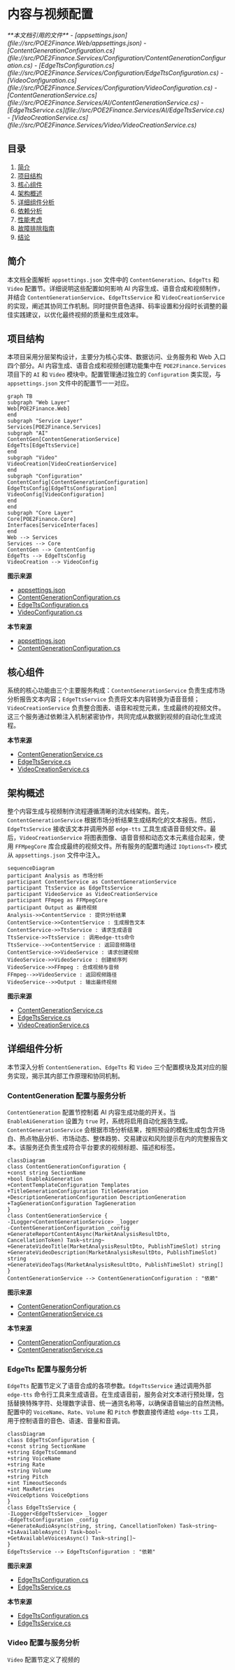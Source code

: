 
# 内容与视频配置

<cite>
**本文档引用的文件**
- [appsettings.json](file://src/POE2Finance.Web/appsettings.json)
- [ContentGenerationConfiguration.cs](file://src/POE2Finance.Services/Configuration/ContentGenerationConfiguration.cs)
- [EdgeTtsConfiguration.cs](file://src/POE2Finance.Services/Configuration/EdgeTtsConfiguration.cs)
- [VideoConfiguration.cs](file://src/POE2Finance.Services/Configuration/VideoConfiguration.cs)
- [ContentGenerationService.cs](file://src/POE2Finance.Services/AI/ContentGenerationService.cs)
- [EdgeTtsService.cs](file://src/POE2Finance.Services/AI/EdgeTtsService.cs)
- [VideoCreationService.cs](file://src/POE2Finance.Services/Video/VideoCreationService.cs)
</cite>

## 目录
1. [简介](#简介)
2. [项目结构](#项目结构)
3. [核心组件](#核心组件)
4. [架构概述](#架构概述)
5. [详细组件分析](#详细组件分析)
6. [依赖分析](#依赖分析)
7. [性能考虑](#性能考虑)
8. [故障排除指南](#故障排除指南)
9. [结论](#结论)

## 简介
本文档全面解析 `appsettings.json` 文件中的 `ContentGeneration`、`EdgeTts` 和 `Video` 配置节。详细说明这些配置如何影响 AI 内容生成、语音合成和视频制作，并结合 `ContentGenerationService`、`EdgeTtsService` 和 `VideoCreationService` 的实现，阐述其协同工作机制。同时提供音色选择、码率设置和分段时长调整的最佳实践建议，以优化最终视频的质量和生成效率。

## 项目结构
本项目采用分层架构设计，主要分为核心实体、数据访问、业务服务和 Web 入口四个部分。AI 内容生成、语音合成和视频创建功能集中在 `POE2Finance.Services` 项目下的 `AI` 和 `Video` 模块中。配置管理通过独立的 `Configuration` 类实现，与 `appsettings.json` 文件中的配置节一一对应。

```mermaid
graph TB
subgraph "Web Layer"
Web[POE2Finance.Web]
end
subgraph "Service Layer"
Services[POE2Finance.Services]
subgraph "AI"
ContentGen[ContentGenerationService]
EdgeTts[EdgeTtsService]
end
subgraph "Video"
VideoCreation[VideoCreationService]
end
subgraph "Configuration"
ContentConfig[ContentGenerationConfiguration]
EdgeTtsConfig[EdgeTtsConfiguration]
VideoConfig[VideoConfiguration]
end
end
subgraph "Core Layer"
Core[POE2Finance.Core]
Interfaces[ServiceInterfaces]
end
Web --> Services
Services --> Core
ContentGen --> ContentConfig
EdgeTts --> EdgeTtsConfig
VideoCreation --> VideoConfig
```

**图示来源**
- [appsettings.json](file://src/POE2Finance.Web/appsettings.json)
- [ContentGenerationConfiguration.cs](file://src/POE2Finance.Services/Configuration/ContentGenerationConfiguration.cs)
- [EdgeTtsConfiguration.cs](file://src/POE2Finance.Services/Configuration/EdgeTtsConfiguration.cs)
- [VideoConfiguration.cs](file://src/POE2Finance.Services/Configuration/VideoConfiguration.cs)

**本节来源**
- [appsettings.json](file://src/POE2Finance.Web/appsettings.json)
- [ContentGenerationConfiguration.cs](file://src/POE2Finance.Services/Configuration/ContentGenerationConfiguration.cs)

## 核心组件
系统的核心功能由三个主要服务构成：`ContentGenerationService` 负责生成市场分析报告文本内容；`EdgeTtsService` 负责将文本内容转换为语音音频；`VideoCreationService` 负责整合图表、语音和视觉元素，生成最终的视频文件。这三个服务通过依赖注入机制紧密协作，共同完成从数据到视频的自动化生成流程。

**本节来源**
- [ContentGenerationService.cs](file://src/POE2Finance.Services/AI/ContentGenerationService.cs#L15-L413)
- [EdgeTtsService.cs](file://src/POE2Finance.Services/AI/EdgeTtsService.cs#L12-L431)
- [VideoCreationService.cs](file://src/POE2Finance.Services/Video/VideoCreationService.cs#L19-L639)

## 架构概述
整个内容生成与视频制作流程遵循清晰的流水线架构。首先，`ContentGenerationService` 根据市场分析结果生成结构化的文本报告。然后，`EdgeTtsService` 接收该文本并调用外部 `edge-tts` 工具生成语音音频文件。最后，`VideoCreationService` 将图表图像、语音音频和动态文本元素组合起来，使用 `FFMpegCore` 库合成最终的视频文件。所有服务的配置均通过 `IOptions<T>` 模式从 `appsettings.json` 文件中注入。

```mermaid
sequenceDiagram
participant Analysis as 市场分析
participant ContentService as ContentGenerationService
participant TtsService as EdgeTtsService
participant VideoService as VideoCreationService
participant FFmpeg as FFMpegCore
participant Output as 最终视频
Analysis->>ContentService : 提供分析结果
ContentService->>ContentService : 生成报告文本
ContentService->>TtsService : 请求生成语音
TtsService->>TtsService : 调用edge-tts命令
TtsService-->>ContentService : 返回音频路径
ContentService->>VideoService : 请求创建视频
VideoService->>VideoService : 创建帧序列
VideoService->>FFmpeg : 合成视频与音频
FFmpeg-->>VideoService : 返回视频路径
VideoService-->>Output : 输出最终视频
```

**图示来源**
- [ContentGenerationService.cs](file://src/POE2Finance.Services/AI/ContentGenerationService.cs#L15-L413)
- [EdgeTtsService.cs](file://src/POE2Finance.Services/AI/EdgeTtsService.cs#L12-L431)
- [VideoCreationService.cs](file://src/POE2Finance.Services/Video/VideoCreationService.cs#L19-L639)

## 详细组件分析
本节深入分析 `ContentGeneration`、`EdgeTts` 和 `Video` 三个配置模块及其对应的服务实现，揭示其内部工作原理和协同机制。

### ContentGeneration 配置与服务分析
`ContentGeneration` 配置节控制着 AI 内容生成功能的开关。当 `EnableAiGeneration` 设置为 `true` 时，系统将启用自动化报告生成。`ContentGenerationService` 会根据市场分析结果，按照预设的模板生成包含开场白、热点物品分析、市场动态、整体趋势、交易建议和风险提示在内的完整报告文本。该服务还负责生成符合平台要求的视频标题、描述和标签。

```mermaid
classDiagram
class ContentGenerationConfiguration {
+const string SectionName
+bool EnableAiGeneration
+ContentTemplateConfiguration Templates
+TitleGenerationConfiguration TitleGeneration
+DescriptionGenerationConfiguration DescriptionGeneration
+TagGenerationConfiguration TagGeneration
}
class ContentGenerationService {
-ILogger<ContentGenerationService> _logger
-ContentGenerationConfiguration _config
+GenerateReportContentAsync(MarketAnalysisResultDto, CancellationToken) Task~string~
+GenerateVideoTitle(MarketAnalysisResultDto, PublishTimeSlot) string
+GenerateVideoDescription(MarketAnalysisResultDto, PublishTimeSlot) string
+GenerateVideoTags(MarketAnalysisResultDto, PublishTimeSlot) string[]
}
ContentGenerationService --> ContentGenerationConfiguration : "依赖"
```

**图示来源**
- [ContentGenerationConfiguration.cs](file://src/POE2Finance.Services/Configuration/ContentGenerationConfiguration.cs#L1-L304)
- [ContentGenerationService.cs](file://src/POE2Finance.Services/AI/ContentGenerationService.cs#L15-L413)

**本节来源**
- [ContentGenerationConfiguration.cs](file://src/POE2Finance.Services/Configuration/ContentGenerationConfiguration.cs#L1-L304)
- [ContentGenerationService.cs](file://src/POE2Finance.Services/AI/ContentGenerationService.cs#L15-L413)

### EdgeTts 配置与服务分析
`EdgeTts` 配置节定义了语音合成的各项参数。`EdgeTtsService` 通过调用外部 `edge-tts` 命令行工具来生成语音。在生成语音前，服务会对文本进行预处理，包括替换特殊字符、处理数字读音、统一通货名称等，以确保语音输出的自然流畅。配置中的 `VoiceName`、`Rate`、`Volume` 和 `Pitch` 参数直接传递给 `edge-tts` 工具，用于控制语音的音色、语速、音量和音调。

```mermaid
classDiagram
class EdgeTtsConfiguration {
+const string SectionName
+string EdgeTtsCommand
+string VoiceName
+string Rate
+string Volume
+string Pitch
+int TimeoutSeconds
+int MaxRetries
+VoiceOptions VoiceOptions
}
class EdgeTtsService {
-ILogger<EdgeTtsService> _logger
-EdgeTtsConfiguration _config
+GenerateAudioAsync(string, string, CancellationToken) Task~string~
+IsAvailableAsync() Task~bool~
+GetAvailableVoicesAsync() Task~string[]~
}
EdgeTtsService --> EdgeTtsConfiguration : "依赖"
```

**图示来源**
- [EdgeTtsConfiguration.cs](file://src/POE2Finance.Services/Configuration/EdgeTtsConfiguration.cs#L1-L304)
- [EdgeTtsService.cs](file://src/POE2Finance.Services/AI/EdgeTtsService.cs#L12-L431)

**本节来源**
- [EdgeTtsConfiguration.cs](file://src/POE2Finance.Services/Configuration/EdgeTtsConfiguration.cs#L1-L304)
- [EdgeTtsService.cs](file://src/POE2Finance.Services/AI/EdgeTtsService.cs#L12-L431)

### Video 配置与服务分析
`Video` 配置节定义了视频的
